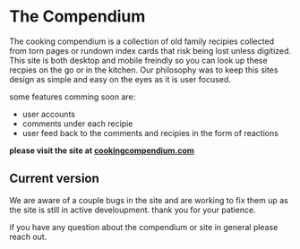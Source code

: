 # The Compendium

The cooking compendium is a collection of old family recipies collected from torn pages or rundown index cards that risk being lost unless digitized. This site is both desktop and mobile freindly so you can look up these recpies on the go or in the kitchen. Our philosophy was to keep this sites design as simple and easy on the eyes as it is user focused.

some features comming soon are:
- user accounts
- comments under each recipie
- user feed back to the comments and recipies in the form of reactions

**please visit the site at [cookingcompendium.com](http://www.cookingcompendium.com)**

## Current version

We are aware of a couple bugs in the site and are working to fix them up as the site is still in active develoupment. thank you for your patience.

if you have any question about the compendium or site in general please reach out.
